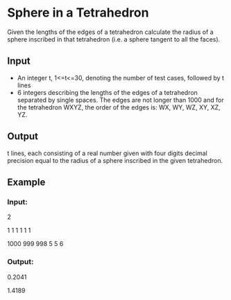 # Sphere in a Tetrahedron

Given the lengths of the edges of a tetrahedron calculate the radius of a sphere inscribed in that tetrahedron (i.e. a sphere tangent to all the faces).

## Input

- An integer t, 1<=t<=30, denoting the number of test cases, followed by t lines 
- 6 integers describing the lengths of the edges of a tetrahedron separated by single spaces. 
The edges are not longer than 1000 and for the tetrahedron WXYZ, the order of the edges is: WX, WY, WZ, XY, XZ, YZ.

## Output

t lines, each consisting of a real number given with four digits decimal precision equal to the radius of a sphere inscribed in the given tetrahedron.

## Example

### Input:

2

1 1 1 1 1 1

1000 999 998 5 5 6

### Output:

0.2041

1.4189
